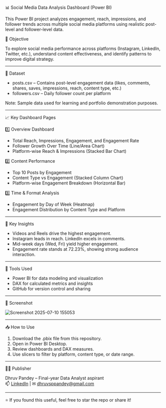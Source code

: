 📊 Social Media Data Analysis Dashboard (Power BI)

This Power BI project analyzes engagement, reach, impressions, and follower trends across multiple social media platforms using realistic post-level and follower-level data.

📌 Objective

To explore social media performance across platforms (Instagram, LinkedIn, Twitter, etc.), understand content effectiveness, and identify patterns to improve digital strategy.

---

📂 Dataset

- posts.csv – Contains post-level engagement data (likes, comments, shares, saves, impressions, reach, content type, etc.)
- followers.csv – Daily follower count per platform

Note: Sample data used for learning and portfolio demonstration purposes.

---

📈 Key Dashboard Pages

1️⃣ Overview Dashboard
- Total Reach, Impressions, Engagement, and Engagement Rate
- Follower Growth Over Time (Line/Area Chart)
- Platform-wise Reach & Impressions (Stacked Bar Chart)

2️⃣ Content Performance
- Top 10 Posts by Engagement
- Content Type vs Engagement (Stacked Column Chart)
- Platform-wise Engagement Breakdown (Horizontal Bar)

3️⃣ Time & Format Analysis
- Engagement by Day of Week (Heatmap)
- Engagement Distribution by Content Type and Platform

---

🧠 Key Insights

- Videos and Reels drive the highest engagement.
- Instagram leads in reach. LinkedIn excels in comments.
- Mid-week days (Wed, Fri) yield higher engagement.
- Engagement rate stands at 72.23%, showing strong audience interaction.

---

🚀 Tools Used

- Power BI for data modeling and visualization  
- DAX for calculated metrics and insights  
- GitHub for version control and sharing  

---

📸 Screenshot

![Screenshot 2025-07-10 155053](https://github.com/user-attachments/assets/7c631603-697f-4a28-aa83-1ec4636b6d45)

---

📥 How to Use

1. Download the .pbix file from this repository.
2. Open in Power BI Desktop.
3. Review dashboards and DAX measures.
4. Use slicers to filter by platform, content type, or date range.

---

👨‍💻 Publisher

Dhruv Pandey – Final-year Data Analyst aspirant  
📫 [LinkedIn](https://www.linkedin.com/in/dhruv-pandey-394a292b8/) | ✉ dhruvsppandey@gmail.com  

---

⭐ If you found this useful, feel free to star the repo or share it!
